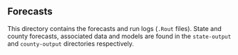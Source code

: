 ## Forecasts

This directory contains the forecasts and run logs (`.Rout`
files). State and county forecasts, associated data and models are
found in the `state-output` and `county-output` directories
respectively. 
